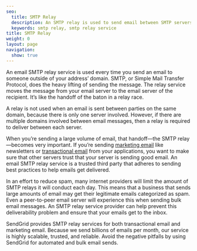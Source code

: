 ```yaml
---
seo:
  title: SMTP Relay
  description: An SMTP relay is used to send email between SMTP servers, when the servers are located on different domains.
  keywords: smtp relay, smtp relay service
title: SMTP Relay
weight: 0
layout: page
navigation:
  show: true
---
```


An email SMTP relay service is used every time you send an email to someone outside of your address’ domain. SMTP, or Simple Mail Transfer Protocol, does the heavy lifting of sending the message. The relay service moves the message from your email server to the email server of the recipient. It’s like the handoff of the baton in a relay race.

A relay is not used when an email is sent between parties on the same domain, because there is only one server involved. However, if there are multiple domains involved between email messages, then a relay is required to deliver between each server.

When you’re sending a large volume of email, that handoff—the SMTP relay—becomes very important. If you’re sending [marketing email](http://sendgrid.com/email-marketing) like newsletters or [transactional email](http://sendgrid.com/transactional-email) from your applications, you want to make sure that other servers trust that your server is sending good email. An email SMTP relay service is a trusted third party that adheres to sending best practices to help emails get delivered.

In an effort to reduce spam, many internet providers will limit the amount of SMTP relays it will conduct each day. This means that a business that sends large amounts of email may get their legitimate emails categorized as spam. Even a peer-to-peer email server will experience this when sending bulk email messages. An SMTP relay service provider can help prevent this deliverability problem and ensure that your emails get to the inbox.

SendGrid provides SMTP relay services for both transactional email and marketing email. Because we send billions of emails per month, our service is highly scalable, trusted, and reliable. Avoid the negative pitfalls by using SendGrid for automated and bulk email sends.
